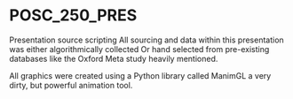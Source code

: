 # POSC_250_PRES
Presentation source scripting
All sourcing and data within this presentation was either algorithmically collected 
Or hand selected from pre-existing databases like the Oxford Meta study heavily mentioned.

All graphics were created using a Python library called ManimGL a very dirty, but powerful animation tool.
